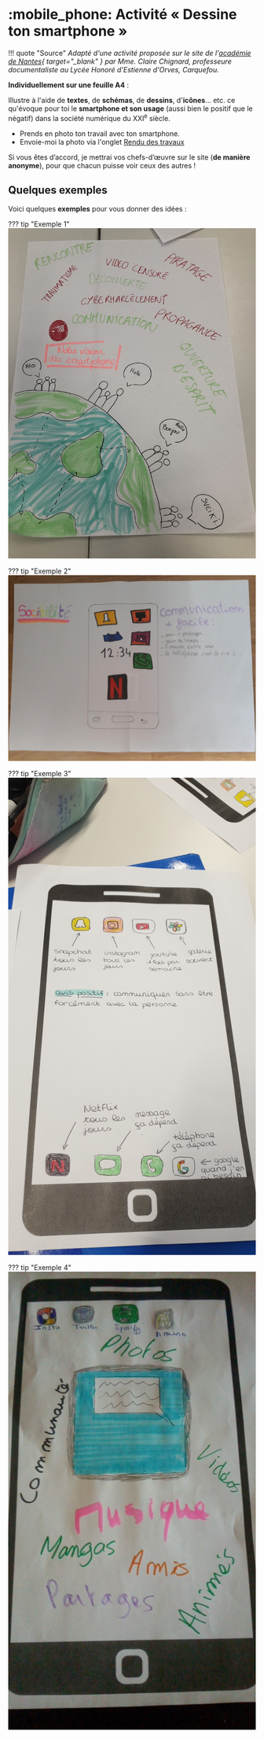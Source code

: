 # :mobile_phone: Activité « Dessine ton smartphone »

!!! quote "Source"
    *Adapté d'une activité proposée sur le site de l'[académie de Nantes](https://www.pedagogie.ac-nantes.fr/documentation/enseignement/traam/un-exemple-de-progression-en-sciences-numeriques-et-technologie-1295559.kjsp){ target="_blank" } par Mme. Claire Chignard, professeure documentaliste au Lycée Honoré d'Estienne d'Orves, Carquefou.*

**Individuellement sur une feuille A4** :

Illustre à l'aide de **textes**, de **schémas**, de **dessins**, d'**icônes**... etc. ce qu'évoque pour toi le **smartphone et son usage** (aussi bien le positif que le négatif) dans la société numérique du XXI<sup>e</sup> siècle.

- Prends en photo ton travail avec ton smartphone.
- Envoie-moi la photo via l'onglet [Rendu des travaux](../../rendus.md)

Si vous êtes d’accord, je mettrai vos chefs-d’œuvre sur le site (**de manière anonyme**), pour que chacun puisse voir ceux des autres !

## Quelques exemples

Voici quelques **exemples** pour vous donner des idées :

??? tip "Exemple 1"
    ![Exemple 1](images/exemple1.jpeg)

??? tip "Exemple 2"
    ![Exemple 2](images/exemple2.jpg)

??? tip "Exemple 3"
    ![Exemple 3](images/exemple3.jpg)

??? tip "Exemple 4"
    ![Exemple 4](images/exemple4.jpg)